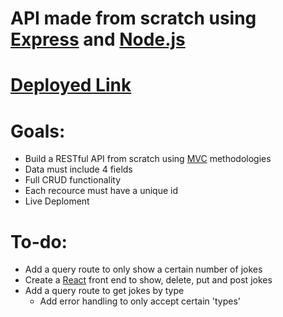 # API made from scratch using [Express](https://expressjs.com/) and [Node.js](https://nodejs.org/en/)
# [Deployed Link](https://infinite-garden-50142.herokuapp.com)

# Goals:
* Build a RESTful API from scratch using [MVC](https://en.wikipedia.org/wiki/Model%E2%80%93view%E2%80%93controller) methodologies
* Data must include 4 fields
* Full CRUD functionality
* Each recource must have a unique id 
* Live Deploment 

# To-do:
* Add a query route to only show a certain number of jokes
* Create a [React](https://reactjs.org/) front end to show, delete, put and post jokes
* Add a query route to get jokes by type 
    - Add error handling to only accept certain 'types'